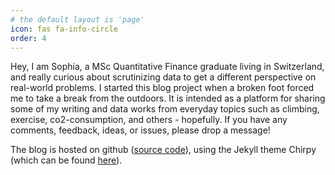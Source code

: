 ```yaml
---
# the default layout is 'page'
icon: fas fa-info-circle
order: 4
---
```


Hey, I am Sophia, a MSc Quantitative Finance graduate living in Switzerland, and really curious about scrutinizing data to get a different perspective on real-world problems.
I started this blog project when a broken foot forced me to take a break from the outdoors. It is intended as a platform for sharing some of my writing and data works from everyday topics such as climbing, exercise, co2-consumption, and others - hopefully. If you have any comments, feedback, ideas, or issues, please drop a message!

The blog is hosted on github (<a href="https://github.com/sophchl/sophchl.github.io" target="_blank">source code</a>), using the Jekyll theme Chirpy (which can be found <a href="https://github.com/cotes2020/jekyll-theme-chirpy" target="_blank">here</a>).
